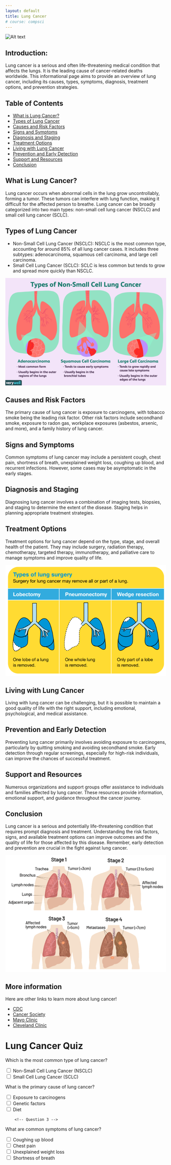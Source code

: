 ```yaml
---
layout: default
title: Lung Cancer
# course: compsci
---
```


![Alt text](<images/Lung Cancer.png>)

## Introduction:
Lung cancer is a serious and often life-threatening medical condition that affects the lungs. It is the leading cause of cancer-related deaths worldwide. This informational page aims to provide an overview of lung cancer, including its causes, types, symptoms, diagnosis, treatment options, and prevention strategies.

## Table of Contents
- [What is Lung Cancer?](#what-is-lung-cancer)
- [Types of Lung Cancer](#types-of-lung-cancer)
- [Causes and Risk Factors](#causes-and-risk-factors)
- [Signs and Symptoms](#signs-and-symptoms)
- [Diagnosis and Staging](#diagnosis-and-staging)
- [Treatment Options](#treatment-options)
- [Living with Lung Cancer](#living-with-lung-cancer)
- [Prevention and Early Detection](#prevention-and-early-detection)
- [Support and Resources](#support-and-resources)
- [Conclusion](#conclusion)

## What is Lung Cancer?
Lung cancer occurs when abnormal cells in the lung grow uncontrollably, forming a tumor. These tumors can interfere with lung function, making it difficult for the affected person to breathe. Lung cancer can be broadly categorized into two main types: non-small cell lung cancer (NSCLC) and small cell lung cancer (SCLC).

## Types of Lung Cancer
- Non-Small Cell Lung Cancer (NSCLC): NSCLC is the most common type, accounting for around 85% of all lung cancer cases. It includes three subtypes: adenocarcinoma, squamous cell carcinoma, and large cell carcinoma.
- Small Cell Lung Cancer (SCLC): SCLC is less common but tends to grow and spread more quickly than NSCLC.

![Alt text](images/non-small-cell-lung-cancer-2249281_final-ea85b1b20eb748fb806d5ed11284dfd8.png)

## Causes and Risk Factors
The primary cause of lung cancer is exposure to carcinogens, with tobacco smoke being the leading risk factor. Other risk factors include secondhand smoke, exposure to radon gas, workplace exposures (asbestos, arsenic, and more), and a family history of lung cancer.

## Signs and Symptoms
Common symptoms of lung cancer may include a persistent cough, chest pain, shortness of breath, unexplained weight loss, coughing up blood, and recurrent infections. However, some cases may be asymptomatic in the early stages.

## Diagnosis and Staging
Diagnosing lung cancer involves a combination of imaging tests, biopsies, and staging to determine the extent of the disease. Staging helps in planning appropriate treatment strategies.

## Treatment Options
Treatment options for lung cancer depend on the type, stage, and overall health of the patient. They may include surgery, radiation therapy, chemotherapy, targeted therapy, immunotherapy, and palliative care to manage symptoms and improve quality of life.

![Alt text](<images/Types of lung cancer.png>)

## Living with Lung Cancer
Living with lung cancer can be challenging, but it is possible to maintain a good quality of life with the right support, including emotional, psychological, and medical assistance.

## Prevention and Early Detection
Preventing lung cancer primarily involves avoiding exposure to carcinogens, particularly by quitting smoking and avoiding secondhand smoke. Early detection through regular screenings, especially for high-risk individuals, can improve the chances of successful treatment.

## Support and Resources
Numerous organizations and support groups offer assistance to individuals and families affected by lung cancer. These resources provide information, emotional support, and guidance throughout the cancer journey.

## Conclusion
Lung cancer is a serious and potentially life-threatening condition that requires prompt diagnosis and treatment. Understanding the risk factors, signs, and available treatment options can improve outcomes and the quality of life for those affected by this disease. Remember, early detection and prevention are crucial in the fight against lung cancer.

![Alt text](images/4-stages-of-lung-cancer-Saint-Johns-Cancer-Institute.png)

## More information
Here are other links to learn more about lung cancer! 
- [CDC](https://www.cdc.gov/cancer/lung/basic_info/what-is-lung-cancer.htm)
- [Cancer Society](https://www.cancer.org/cancer/types/lung-cancer/about/what-is.html)
- [Mayo Clinic](https://www.mayoclinic.org/diseases-conditions/lung-cancer/symptoms-causes/syc-20374620)
- [Cleveland Clinic](https://my.clevelandclinic.org/health/diseases/4375-lung-cancer)

<body>
    <h1>Lung Cancer Quiz</h1>

<div id="questions">
        <!-- Question 1 -->
        <div class="question">
            <p>Which is the most common type of lung cancer?</p>
            <div class="options">
                <input type="checkbox" id="q1-option1" data-correct="true"> <label for="q1-option1">Non-Small Cell Lung Cancer (NSCLC)</label><br>
                <input type="checkbox" id="q1-option2"> <label for="q1-option2">Small Cell Lung Cancer (SCLC)</label><br>
            </div>
            <div class="result"></div>
        </div>

<!-- Question 2 -->
<div class="question">
            <p>What is the primary cause of lung cancer?</p>
            <div class="options">
                <input type="checkbox" id="q2-option1" data-correct="true"> <label for="q2-option1">Exposure to carcinogens</label><br>
                <input type="checkbox" id="q2-option2"> <label for="q2-option2">Genetic factors</label><br>
                <input type="checkbox" id="q2-option3"> <label for="q2-option3">Diet</label><br>
            </div>
            <div class="result"></div>
        </div>

        <!-- Question 3 -->
 <div class="question">
            <p>What are common symptoms of lung cancer?</p>
            <div class="options">
                <input type="checkbox" id="q3-option1" data-correct="true"> <label for="q3-option1">Coughing up blood</label><br>
                <input type="checkbox" id="q3-option2"> <label for="q3-option2">Chest pain</label><br>
                <input type="checkbox" id="q3-option3"> <label for="q3-option3">Unexplained weight loss</label><br>
                <input type="checkbox" id="q3-option4"> <label for="q3-option4">Shortness of breath</label><br>
            </div>
            <div class="result"></div>
        </div>
    </div>

<script>
        const checkboxes = document.querySelectorAll('input[type="checkbox"]');
        checkboxes.forEach(checkbox => {
            checkbox.addEventListener('change', () => {
                checkAnswer(checkbox);
            });
        });

        function checkAnswer(checkbox) {
            const questionDiv = checkbox.closest('.question');
            const resultElement = questionDiv.querySelector('.result');

            if (checkbox.dataset.correct === "true" && checkbox.checked) {
                resultElement.textContent = "Correct";
            } else if (checkbox.dataset.correct === "true") {
                resultElement.textContent = "";
            } else if (checkbox.checked) {
                resultElement.textContent = "Incorrect";
            } else {
                resultElement.textContent = "";
            }
        }
    </script>
</body>
